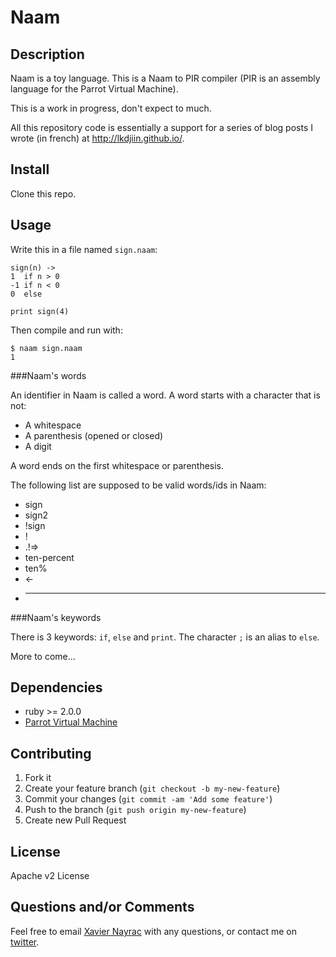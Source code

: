Naam
================

Description
-----------
Naam is a toy language. This is a Naam to PIR compiler (PIR is an assembly
language for the Parrot Virtual Machine).

This is a work in progress, don't expect to much.

All this repository code is essentially a support for a series of
blog posts I wrote (in french) at http://lkdjiin.github.io/.

Install
-------------------------

Clone this repo.

Usage
--------------------------
Write this in a file named `sign.naam`:

    sign(n) ->
    1  if n > 0
    -1 if n < 0
    0  else
    
    print sign(4)

Then compile and run with:

    $ naam sign.naam
    1

###Naam's words

An identifier in Naam is called a word. A word starts with a
character that is not:

* A whitespace
* A parenthesis (opened or closed)
* A digit

A word ends on the first whitespace or parenthesis.

The following list are supposed to be valid words/ids in Naam:

* sign
* sign2
* !sign
* !
* .!=>
* ten-percent
* ten%
* ←
* ---

###Naam's keywords

There is 3 keywords: `if`, `else` and `print`. The character `;` is an alias to
`else`.

More to come…


Dependencies
--------------------------

  * ruby >= 2.0.0
  * [Parrot Virtual Machine](http://www.parrot.org/)

Contributing
-------------------------

1. Fork it
2. Create your feature branch (`git checkout -b my-new-feature`)
3. Commit your changes (`git commit -am 'Add some feature'`)
4. Push to the branch (`git push origin my-new-feature`)
5. Create new Pull Request

License
--------------------------
Apache v2 License


Questions and/or Comments
--------------------------

Feel free to email [Xavier Nayrac](mailto:xavier.nayrac@gmail.com)
with any questions, or contact me on [twitter](https://twitter.com/lkdjiin).
